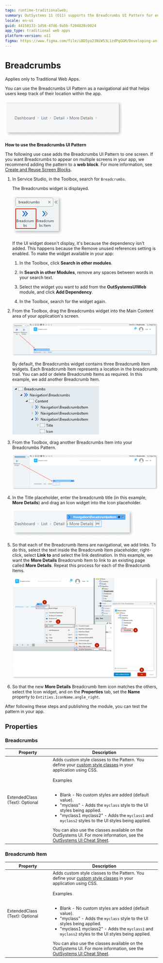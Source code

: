 ```yaml
---
tags: runtime-traditionalweb; 
summary: OutSystems 11 (O11) supports the Breadcrumbs UI Pattern for enhanced navigation in Traditional Web Apps.
locale: en-us
guid: 44158133-1d56-47d6-9a5b-f204828c0024
app_type: traditional web apps
platform-version: o11
figma: https://www.figma.com/file/iBD5yo23NiW53L1zdPqGGM/Developing-an-Application?type=design&node-id=238%3A24&mode=design&t=u4ANW5BJS7Flsdmg-1
---
```


# Breadcrumbs

<div class="info" markdown="1">

Applies only to Traditional Web Apps.

</div>

You can use the Breadcrumbs UI Pattern as a navigational aid that helps users keep track of their location within the app.

![Screenshot of the Breadcrumbs UI Pattern in a Traditional Web App](images/breadcrumbs-2-ss.png "Breadcrumbs UI Pattern")

**How to use the Breadcrumbs UI Pattern**

The following use case adds the Breadcrumbs UI Pattern to one screen. If you want Breadcrumbs to appear on multiple screens in your app, we recommend adding the pattern to a **web block**. For more information, see [Create and Reuse Screen Blocks](../../../reuse/block-create-reuse.md).

1. In Service Studio, in the Toolbox, search for `Breadcrumbs`.
  
    The Breadcrumbs widget is displayed.

    ![Image showing the Breadcrumbs widget in the Service Studio Toolbox](images/breadcrumbs-8-ss.png "Breadcrumbs Widget in Toolbox")

    If the UI widget doesn't display, it's because the dependency isn't added. This happens because the Remove unused references setting is enabled. To make the widget available in your app:

    1. In the Toolbox, click **Search in other modules**.

    1. In **Search in other Modules**, remove any spaces between words in your search text.
    
    1. Select the widget you want to add from the **OutSystemsUIWeb** module, and click **Add Dependency**. 
    
    1. In the Toolbox, search for the widget again.

1. From the Toolbox, drag the Breadcrumbs widget into the Main Content area of your application's screen.

    ![Screenshot of dragging the Breadcrumbs widget into the Main Content area of an application screen](images/breadcrumbs-9-ss.png "Breadcrumbs Widget on Screen")

    By default, the Breadcrumbs widget contains three Breadcrumb Item widgets. Each Breadcrumb Item represents a location in the breadcrumb trail. You can add or delete Breadcrumb Items as required. In this example, we add another Breadcrumb Item.

    ![Default Breadcrumbs widget containing three Breadcrumb Item widgets](images/breadcrumbs-1-ss.png "Default Breadcrumbs Widget")

1. From the Toolbox, drag another Breadcrumbs Item into your Breadcrumbs Pattern. 

    ![Image showing the process of adding another Breadcrumbs Item to the Breadcrumbs Pattern](images/breadcrumbs-10-ss.png "Adding Breadcrumbs Item")

1. In the Title placeholder, enter the breadcrumb title (in this example, **More Details**) and drag an Icon widget into the Icon placeholder.

    ![Screenshot of entering a breadcrumb title and dragging an Icon widget into the Icon placeholder](images/breadcrumbs-11-ss.png "Configuring Breadcrumb Title and Icon")

1. So that each of the Breadcrumb Items are navigational, we add links. To do this, select the text inside the Breadcrumb Item placeholder, right-click, select **Link to** and select the link destination. In this example, we want the **More Details** Breadcrumb Item to link to an existing page called **More Details**. Repeat this process for each of the Breadcrumb Items.

    ![Image showing how to add links to Breadcrumb Items for navigational purposes](images/breadcrumbs-3-ss.png "Linking Breadcrumb Items")

1. So that the new **More Details** Breadcrumb Item icon matches the others, select the Icon widget, and on the **Properties** tab, set the **Name** property to `Entities.IconName.angle_right`.

After following these steps and publishing the module, you can test the pattern in your app.

## Properties

### Breadcrumbs

| Property                       | Description                                                                                                                                                                                                                                                                                                                                                                                                                                                                                                                                                                                                                        |
|--------------------------------|------------------------------------------------------------------------------------------------------------------------------------------------------------------------------------------------------------------------------------------------------------------------------------------------------------------------------------------------------------------------------------------------------------------------------------------------------------------------------------------------------------------------------------------------------------------------------------------------------------------------------------|
| ExtendedClass (Text): Optional | Adds custom style classes to the Pattern. You define your [custom style classes](../../../look-feel/css.md) in your application using CSS.<br/><br/>Examples<br/><br/> <ul><li>Blank - No custom styles are added (default value).</li><li>"myclass" - Adds the ``myclass`` style to the UI styles being applied.</li><li>"myclass1 myclass2" - Adds the ``myclass1`` and ``myclass2`` styles to the UI styles being applied.</li></ul>You can also use the classes available on the OutSystems UI. For more information, see the [OutSystems UI Cheat Sheet](https://outsystemsui.outsystems.com/OutSystemsUIWebsite/CheatSheet). |

### Breadcrumb Item

| Property                       | Description                                                                                                                                                                                                                                                                                                                                                                                                                                                                                                                                                                                                                        |
|--------------------------------|------------------------------------------------------------------------------------------------------------------------------------------------------------------------------------------------------------------------------------------------------------------------------------------------------------------------------------------------------------------------------------------------------------------------------------------------------------------------------------------------------------------------------------------------------------------------------------------------------------------------------------|
| ExtendedClass (Text): Optional | Adds custom style classes to the Pattern. You define your [custom style classes](../../../look-feel/css.md) in your application using CSS.<br/><br/>Examples<br/><br/> <ul><li>Blank - No custom styles are added (default value).</li><li>"myclass" - Adds the ``myclass`` style to the UI styles being applied.</li><li>"myclass1 myclass2" - Adds the ``myclass1`` and ``myclass2`` styles to the UI styles being applied.</li></ul>You can also use the classes available on the OutSystems UI. For more information, see the [OutSystems UI Cheat Sheet](https://outsystemsui.outsystems.com/OutSystemsUIWebsite/CheatSheet). |
